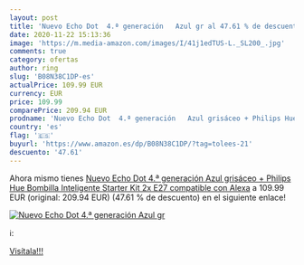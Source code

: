 ```yaml
---
layout: post
title: 'Nuevo Echo Dot  4.ª generación   Azul gr al 47.61 % de descuento'
date: 2020-11-22 15:13:36
image: 'https://m.media-amazon.com/images/I/41j1edTUS-L._SL200_.jpg'
comments: true
category: ofertas
author: ring
slug: 'B08N38C1DP-es'
actualPrice: 109.99 EUR
currency: EUR
price: 109.99
comparePrice: 209.94 EUR
prodname: 'Nuevo Echo Dot  4.ª generación   Azul grisáceo + Philips Hue Bombilla Inteligente Starter Kit  2x E27   compatible con Alexa'
country: 'es'
flag: '🇪🇸'
buyurl: 'https://www.amazon.es/dp/B08N38C1DP/?tag=tolees-21'
descuento: '47.61'
---
```


Ahora mismo tienes [Nuevo Echo Dot  4.ª generación   Azul grisáceo + Philips Hue Bombilla Inteligente Starter Kit  2x E27   compatible con Alexa](https://www.amazon.es/dp/B08N38C1DP/?tag=tolees-21) a 109.99 EUR (original: 209.94 EUR) (47.61 %  de descuento) en el siguiente enlace!

[![Nuevo Echo Dot  4.ª generación   Azul gr](https://m.media-amazon.com/images/I/41j1edTUS-L._SL200_.jpg)](https://www.amazon.es/dp/B08N38C1DP/?tag=tolees-21)

ℹ️:


[Visítala!!!](https://www.amazon.es/dp/B08N38C1DP/?tag=tolees-21)

